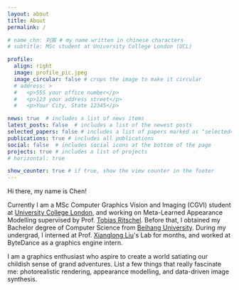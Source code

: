 ```yaml
---
layout: about
title: About
permalink: /

# name_chn: 刘宸 # my name written in chinese characters
# subtitle: MSc student at University College London (UCL)

profile:
  align: right
  image: profile_pic.jpeg
  image_circular: false # crops the image to make it circular
  # address: >
  #   <p>555 your office number</p>
  #   <p>123 your address street</p>
  #   <p>Your City, State 12345</p>

news: true  # includes a list of news items
latest_posts: false  # includes a list of the newest posts
selected_papers: false # includes a list of papers marked as "selected={true}"
publications: true # includes all publications
social: false  # includes social icons at the bottom of the page
projects: true # includes a list of projects
# horizontal: true

show_counter: true # if true, show the view counter in the footer
---
```


Hi there, my name is Chen!

Currently I am a MSc Computer Graphics Vision and Imaging (CGVI) student at [University College London](https://www.ucl.ac.uk/), and working on Meta-Learned Appearance Modelling supervised by Prof. [Tobias Ritschel](https://www.homepages.ucl.ac.uk/~ucactri/).
Before that, I obtained my Bachelor degree of Computer Science from [Beihang University](https://buaa.edu.cn/). During my undergrad, I interned at Prof. [Xianglong Liu](https://xlliu-beihang.github.io/)'s Lab for months, and worked at ByteDance as a graphics engine intern.

I am a graphics enthusiast who aspire to create a world satiating our childish sense of grand adventures.
List a few things that really fascinate me: photorealistic rendering, appearance modelling, and data-driven image synthesis.

<!-- TODO: include research interests and the vision. -->
<!-- TODO: the philosophy where my vision comes and which I believe  -->

<!-- Write your biography here. Tell the world about yourself. Link to your favorite [subreddit](http://reddit.com). You can put a picture in, too. The code is already in, just name your picture `prof_pic.jpg` and put it in the `img/` folder.

Put your address / P.O. box / other info right below your picture. You can also disable any of these elements by editing `profile` property of the YAML header of your `_pages/about.md`. Edit `_bibliography/papers.bib` and Jekyll will render your [publications page](/al-folio/publications/) automatically.

Link to your social media connections, too. This theme is set up to use [Font Awesome icons](http://fortawesome.github.io/Font-Awesome/) and [Academicons](https://jpswalsh.github.io/academicons/), like the ones below. Add your Facebook, Twitter, LinkedIn, Google Scholar, or just disable all of them. -->
